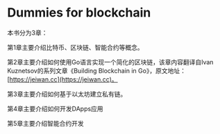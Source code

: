 # Dummies for blockchain

本书分为3章：

第1章主要介绍比特币、区块链、智能合约等概念。

第2章主要介绍如何使用Go语言实现一个简化的区块链，该章内容翻译自Ivan Kuznetsov的系列文章《Building Blockchain in Go》，原文地址：[https://jeiwan.cc](https://jeiwan.cc)。

第3章主要介绍如何基于以太坊建立私有链。

第4章主要介绍如何开发DApps应用

第5章主要介绍智能合约开发


